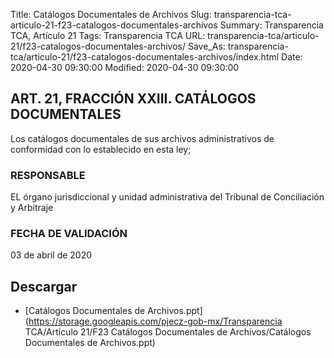 Title: Catálogos Documentales de Archivos
Slug: transparencia-tca-articulo-21-f23-catalogos-documentales-archivos
Summary: Transparencia TCA, Artículo 21
Tags: Transparencia TCA
URL: transparencia-tca/articulo-21/f23-catalogos-documentales-archivos/
Save_As: transparencia-tca/articulo-21/f23-catalogos-documentales-archivos/index.html
Date: 2020-04-30 09:30:00
Modified: 2020-04-30 09:30:00


## ART. 21, FRACCIÓN XXIII. CATÁLOGOS DOCUMENTALES

Los catálogos documentales de sus archivos administrativos de conformidad con lo establecido en esta ley;


### RESPONSABLE

EL órgano jurisdiccional y unidad administrativa del Tribunal de Conciliación y Arbitraje


### FECHA DE VALIDACIÓN

03 de abril de 2020



## Descargar


* [Catálogos Documentales de Archivos.ppt](https://storage.googleapis.com/pjecz-gob-mx/Transparencia TCA/Artículo 21/F23 Catálogos Documentales de Archivos/Catálogos Documentales de Archivos.ppt)



